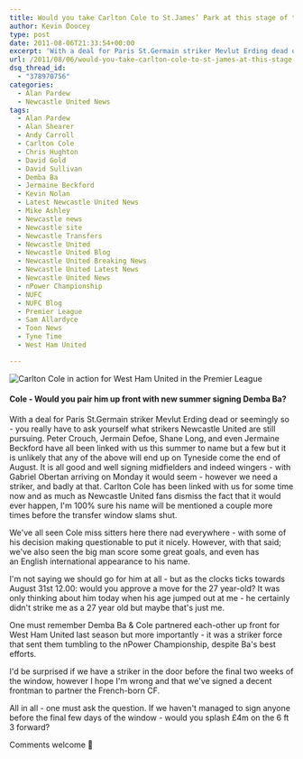 ```yaml
---
title: Would you take Carlton Cole to St.James’ Park at this stage of the transfer window?
author: Kevin Doocey
type: post
date: 2011-08-06T21:33:54+00:00
excerpt: 'With a deal for Paris St.Germain striker Mevlut Erding dead or seemingly so - you really have to ask yourself what strikers Newcastle United are still pursuing..'
url: /2011/08/06/would-you-take-carlton-cole-to-st-james-at-this-stage-of-the-transfer-window/
dsq_thread_id:
  - "378970756"
categories:
  - Alan Pardew
  - Newcastle United News
tags:
  - Alan Pardew
  - Alan Shearer
  - Andy Carroll
  - Carlton Cole
  - Chris Hughton
  - David Gold
  - David Sullivan
  - Demba Ba
  - Jermaine Beckford
  - Kevin Nolan
  - Latest Newcastle United News
  - Mike Ashley
  - Newcastle news
  - Newcastle site
  - Newcastle Transfers
  - Newcastle United
  - Newcastle United Blog
  - Newcastle United Breaking News
  - Newcastle United Latest News
  - Newcastle United News
  - nPower Championship
  - NUFC
  - NUFC Blog
  - Premier League
  - Sam Allardyce
  - Toon News
  - Tyne Time
  - West Ham United

---
```

![Carlton Cole in action for West Ham United in the Premier League](http://www.tynetime.com/wp-content/uploads/2011/08/Carlton-Cole-West-Ham.jpg "Carlton-Cole-West-Ham")

#### Cole - Would you pair him up front with new summer signing Demba Ba?

With a deal for Paris St.Germain striker Mevlut Erding dead or seemingly so - you really have to ask yourself what strikers Newcastle United are still pursuing. Peter Crouch, Jermain Defoe, Shane Long, and even Jermaine Beckford have all been linked with us this summer to name but a few but it is unlikely that any of the above will end up on Tyneside come the end of August. It is all good and well  signing midfielders and indeed wingers - with Gabriel Obertan arriving on Monday it would seem - however we need a striker, and badly at that. Carlton Cole has been linked with us for some time now and as much as Newcastle United fans dismiss the fact that it would ever happen, I'm 100% sure his name will be mentioned a couple more times before the transfer window slams shut.

We've all seen Cole miss sitters here there nad everywhere - with some of his decision making questionable to put it nicely. However, with that said; we've also seen the big man score some great goals, and even has an English international appearance to his name.

I'm not saying we should go for him at all - but as the clocks ticks towards August 31st 12.00: would you approve a move for the 27 year-old? It was only thinking about him today when his age jumped out at me - he certainly didn't strike me as a 27 year old but maybe that's just me.

One must remember Demba Ba & Cole partnered each-other up front for West Ham United last season but more importantly - it was a striker force that sent them tumbling to the nPower Championship, despite Ba's best efforts.

I'd be surprised if we have a striker in the door before the final two weeks of the window, however I hope I'm wrong and that we've signed a decent frontman to partner the French-born CF.

All in all - one must ask the question. If we haven't managed to sign anyone before the final few days of the window - would you splash £4m on the 6 ft 3 forward?

Comments welcome 🙂
